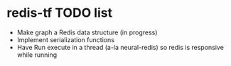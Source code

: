# redis-tf TODO list

* Make graph a Redis data structure (in progress)
* Implement serialization functions
* Have Run execute in a thread (a-la neural-redis) so redis is responsive while running

